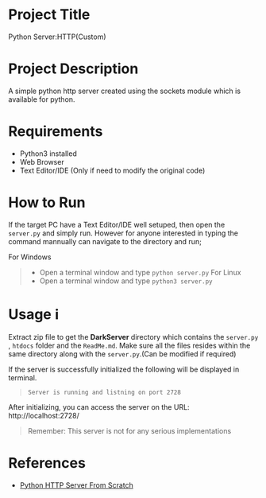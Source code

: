 # Project Title
Python Server:HTTP(Custom)

# Project Description
A simple python http server created using the sockets module which is available for python.  

# Requirements
- Python3 installed
- Web Browser
- Text Editor/IDE (Only if need to modify the original code)

# How to Run

If the target PC have a Text Editor/IDE well setuped, then open the `server.py` and simply run. However for anyone interested in typing the command mannually can navigate to the directory and run; 

  For Windows
   > - Open a terminal window and type `python server.py`
  For Linux
   > - Open a terminal window and type `python3 server.py`


# Usage :information_source:
Extract zip file to get the **DarkServer** directory which contains the `server.py` , `htdocs` folder and the `ReadMe.md`. Make sure all the files resides within the same directory along with the `server.py`.(Can be modified if required)

If the server is successfully initialized the following will be displayed in terminal. 
> `Server is running and listning on port 2728`

After initializing, you can access the server on the URL: http://localhost:2728/

> Remember: This server is not for any serious implementations


# References
-	 [Python HTTP Server From Scratch](https://www.codementor.io/@joaojonesventura/building-a-basic-http-server-from-scratch-in-python-1cedkg0842)
